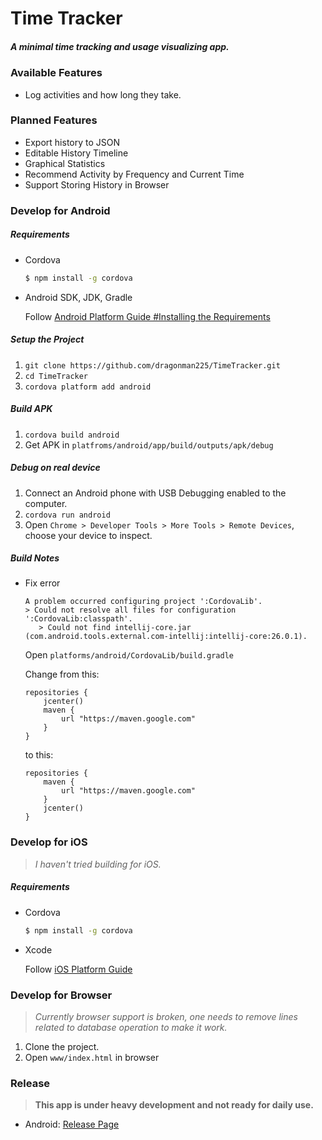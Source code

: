 # Time Tracker

##### *A minimal time tracking and usage visualizing app.*

### Available Features

* Log activities and how long they take.

### Planned Features

* Export history to JSON
* Editable History Timeline
* Graphical Statistics
* Recommend Activity by Frequency and Current Time
* Support Storing History in Browser

### Develop for Android

##### Requirements

* Cordova

  ```bash
  $ npm install -g cordova
  ```

* Android SDK, JDK, Gradle

  Follow [Android Platform Guide #Installing the Requirements](https://cordova.apache.org/docs/en/latest/guide/platforms/android/index.html#installing-the-requirements)

##### Setup the Project

1. `git clone https://github.com/dragonman225/TimeTracker.git`
2. `cd TimeTracker`
3. `cordova platform add android`

##### Build APK

1. `cordova build android`
2. Get APK in `platfroms/android/app/build/outputs/apk/debug`

##### Debug on real device

1. Connect an Android phone with USB Debugging enabled to the computer.
2. `cordova run android`
3. Open `Chrome > Developer Tools > More Tools > Remote Devices`, choose your device to inspect.

##### Build Notes

* Fix error

  ```
  A problem occurred configuring project ':CordovaLib'.
  > Could not resolve all files for configuration ':CordovaLib:classpath'.
     > Could not find intellij-core.jar (com.android.tools.external.com-intellij:intellij-core:26.0.1).
  ```

  Open `platforms/android/CordovaLib/build.gradle`

  Change from this:

  ```
  repositories {
      jcenter()
      maven {
          url "https://maven.google.com"
      }
  }
  ```
    to this:
  ```
  repositories {
      maven {
          url "https://maven.google.com"
      }
      jcenter()
  }
  ```

### Develop for iOS

> *I haven't tried building for iOS.*

##### Requirements

* Cordova

  ```bash
  $ npm install -g cordova
  ```

* Xcode

  Follow [iOS Platform Guide](https://cordova.apache.org/docs/en/latest/guide/platforms/ios/)

### Develop for Browser

> *Currently browser support is broken, one needs to remove lines related to database operation to make it work.*

1. Clone the project.
2. Open `www/index.html` in browser

### Release

> __This app is under heavy development and not ready for daily use.__

* Android: [Release Page](https://github.com/dragonman225/TimeTracker/releases/)
